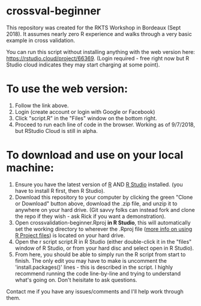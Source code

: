 # crossval-beginner

This repository was created for the RKTS Workshop in Bordeaux (Sept 2018). It assumes nearly zero R experience and walks through a very basic example in cross validation.

You can run this script without installing anything with the web version here: https://rstudio.cloud/project/66369. (Login required - free right now but R Studio cloud indicates they may start charging at some point).

# To use the web version:
1. Follow the link above.
2. Login (create account or login with Google or Facebook)
3. Click "script.R" in the "Files" window on the bottom right.
4. Proceed to run each line of code in the browser.
Working as of 9/7/2018, but RStudio Cloud is still in alpha.

# To download and use on your local machine:

1. Ensure you have the latest version of [R](https://cran.r-project.org/) AND [R Studio](https://www.rstudio.com/products/rstudio/download/#download) installed. (you have to install R first, then R Studio).
2. Download this repository to your computer by clicking the green "Clone or Download" button above, download the .zip file, and unzip it to anywhere on your hard drive. (Git savvy folks can instead fork and clone the repo if they wish - ask Rick if you want a demonstration).
3. Open crossvalidation-beginner.Rproj **in R Studio**, this will automatically set the working directory to wherever the .Rproj file ([more info on using R Project files](https://support.rstudio.com/hc/en-us/articles/200526207-Using-Projects)) is located on your hard drive.
4. Open the r script script.R in R Studio (either double-click it in the "files" window of R Studio, or from your hard disc and select open in R Studio).
5. From here, you should be able to simply run the R script from start to finish. The only edit you may have to make is uncomment the 'install.packages()' lines - this is described in the script. I highly recommend running the code line-by-line and trying to understand what's going on. Don't heisitate to ask questions.

Contact me if you have any issues/comments and I'll help work through them.

